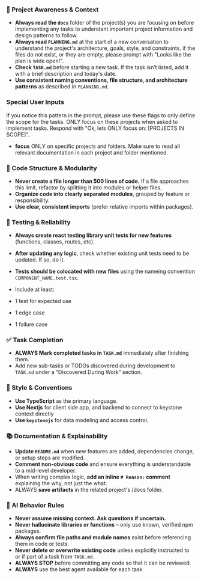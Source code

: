 ### 🔄 Project Awareness & Context

- **Always read the `docs`** folder of the project(s) you are focusing on before implementing any tasks to understant important project information and design patterns to follow.
- **Always read `PLANNING.md`** at the start of a new conversation to understand the project's architecture, goals, style, and constraints. if the files do not exist, or they are empty, please prompt with "Looks like the plan is wide open!".
- **Check `TASK.md`** before starting a new task. If the task isn’t listed, add it with a brief description and today's date.
- **Use consistent naming conventions, file structure, and architecture patterns** as described in `PLANNING.md`.

### Special User Inputs

If you notice this pattern in the prompt, please use these flags to only define the scope for the tasks. ONLY focus on these projects when asked to implement tasks. Respond with "Ok, lets ONLY focus on: [PROJECTS IN SCOPE]".

- **focus** ONLY on specific projects and folders. Make sure to read all relevant documentation in each project and folder mentioned.

### 🧱 Code Structure & Modularity

- **Never create a file longer than 500 lines of code.** If a file approaches this limit, refactor by splitting it into modules or helper files.
- **Organize code into clearly separated modules**, grouped by feature or responsibility.
- **Use clear, consistent imports** (prefer relative imports within packages).

### 🧪 Testing & Reliability

- **Always create react testing library unit tests for new features** (functions, classes, routes, etc).
- **After updating any logic**, check whether existing unit tests need to be updated. If so, do it.
- **Tests should be colocated with new files** using the nameing convention `COMPONENT_NAME.test.tsx`.

- Include at least:

- 1 test for expected use

- 1 edge case

- 1 failure case

### ✅ Task Completion

- **ALWAYS Mark completed tasks in `TASK.md`** immediately after finishing them.
- Add new sub-tasks or TODOs discovered during development to `TASK.md` under a “Discovered During Work” section.

### 📎 Style & Conventions

- **Use TypeScript** as the primary language.
- **Use Nextjs** for client side app, and backend to connect to keystone context directly
- **Use `keystonejs`** for data modeling and access control.

### 📚 Documentation & Explainability

- **Update `README.md`** when new features are added, dependencies change, or setup steps are modified.
- **Comment non-obvious code** and ensure everything is understandable to a mid-level developer.
- When writing complex logic, **add an inline `# Reason:` comment** explaining the why, not just the what.
- ALWAYS **save artifacts** in the related project's /docs folder.

### 🧠 AI Behavior Rules

- **Never assume missing context. Ask questions if uncertain.**
- **Never hallucinate libraries or functions** – only use known, verified npm packages.
- **Always confirm file paths and module names** exist before referencing them in code or tests.
- **Never delete or overwrite existing code** unless explicitly instructed to or if part of a task from `TASK.md`.
- **ALWAYS STOP** before committing any code so that it can be reviewed.
- **ALWAYS** use the best agent available for each task
